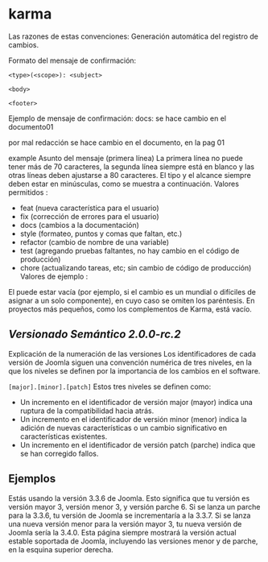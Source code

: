 # karma

Las razones de estas convenciones:
Generación automática del registro de cambios.

Formato del mensaje de confirmación:

`<type>(<scope>): <subject>`

`<body>`

`<footer>`

Ejemplo de mensaje de confirmación:
docs: se hace cambio en el documento01

por mal redacción se hace cambio en el documento, en la pag 01

example
Asunto del mensaje (primera línea)
La primera línea no puede tener más de 70 caracteres, la segunda línea siempre está en blanco y las otras líneas deben ajustarse a 80 caracteres. El tipo y el alcance siempre deben estar en minúsculas, como se muestra a continuación.
<type>Valores permitidos :
* feat (nueva característica para el usuario)
*	fix (corrección de errores para el usuario)
*	docs (cambios a la documentación)
* style (formateo, puntos y comas que faltan, etc.)
*	refactor (cambio de nombre de una variable)
*	test (agregando pruebas faltantes, no hay cambio en el código de producción)
*	chore (actualizando tareas, etc; sin cambio de código de producción)
<scope>Valores de ejemplo :

	
El <scope>puede estar vacía (por ejemplo, si el cambio es un mundial o difíciles de asignar a un solo componente), en cuyo caso se omiten los paréntesis. En proyectos más pequeños, como los complementos de Karma, <scope>está vacío.

## *Versionado Semántico 2.0.0-rc.2*

Explicación de la numeración de las versiones
Los identificadores de cada versión de Joomla siguen una convención numérica de tres niveles, en la que los niveles se definen por la importancia de los cambios en el software.

`[major].[minor].[patch]`
Estos tres niveles se definen como:

* Un incremento en el identificador de versión major (mayor) indica una ruptura de la compatibilidad hacia atrás.
* Un incremento en el identificador de versión minor (menor) indica la adición de nuevas características o un cambio significativo en características existentes.
* Un incremento en el identificador de versión patch (parche) indica que se han corregido fallos.

## Ejemplos

Estás usando la versión 3.3.6 de Joomla. Esto significa que tu versión es versión mayor 3, versión menor 3, y versión parche 6. Si se lanza un parche para la 3.3.6, tu versión de Joomla se incrementaría a la 3.3.7. Si se lanza una nueva versión menor para la versión mayor 3, tu nueva versión de Joomla sería la 3.4.0. Esta página siempre mostrará la versión actual estable soportada de Joomla, incluyendo las versiones menor y de parche, en la esquina superior derecha.
